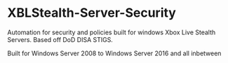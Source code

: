 # XBLStealth-Server-Security
Automation for security and policies built for windows Xbox Live Stealth Servers. Based off DoD DISA STIGS.

Built for 
Windows Server 2008 to Windows Server 2016 
and all inbetween

